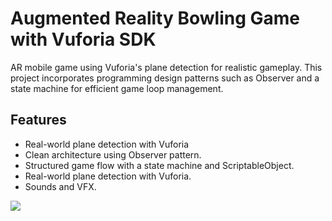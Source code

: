 # Augmented Reality Bowling Game with Vuforia SDK
AR mobile game using Vuforia's plane detection for realistic gameplay. This project incorporates programming design patterns such as Observer and a state machine for efficient game loop management.

## Features
- Real-world plane detection with Vuforia
- Clean architecture using Observer pattern.
- Structured game flow with a state machine and ScriptableObject.
- Real-world plane detection with Vuforia.
- Sounds and VFX.

![](https://github.com/dendritaDev/ARBowlingGame/blob/main/ARBowlingGameGif.gif)


 
